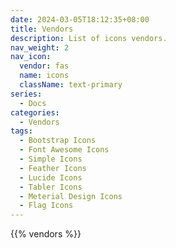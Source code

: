```yaml
---
date: 2024-03-05T18:12:35+08:00
title: Vendors
description: List of icons vendors.
nav_weight: 2
nav_icon:
  vendor: fas
  name: icons
  className: text-primary
series:
  - Docs
categories:
  - Vendors
tags:
  - Bootstrap Icons
  - Font Awesome Icons
  - Simple Icons
  - Feather Icons
  - Lucide Icons
  - Tabler Icons
  - Meterial Design Icons
  - Flag Icons
---
```


{{% vendors %}}
